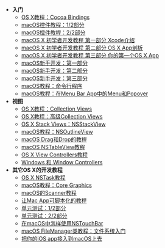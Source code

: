 * **入门**
  * [OS X教程：Cocoa Bindings](/part1/Cocoa-Bindings-on-macOS)
  * [ macOS控件教程：1/2部分](/part1/macOS-Controls-Tutorial-Part-1-2)
  * [macOS控件教程：2/2部分](/part1/macOS-Controls-Tutorial-Part-2-2)
  * [macOS X 初学者开发教程 第一部分 Xcode介绍](/part1/Mac-OS-X-Development-Tutorial-for-Beginners-Part-1-Intro-to-Xcode)
  * [macOS X 初学者开发教程 第二部分 OS X App剖析](/part1/Mac-OS-X-Development-Tutorial-for-Beginners-Part-2-OS-X-App-Anatomy)
  * [macOS X 初学者开发教程 第三部分 你的第一个OS X App](/part1/Mac-OS-X-Development-Tutorial-for-Beginners-Part-3-Your-First-OS-X-App)
  * [macOS新手开发：第一部分
](/part1/macOS-Development-for-Beginners-Part-1)
  * [macOS新手开发：第二部分
](/part1/macOS-Development-for-Beginners-Part-2)
  * [macOS新手开发：第三部分
](/part1/macOS-Development-for-Beginners-Part-3)
  * [macOS教程：命令行程序](/part1/Command-Line-Programs-on-macOS-Tutorial)
  * [macOS教程：在Menu Bar App中的Menu和Popover](/part1/Menus-and-Popovers-in-Menu-Bar-Apps-for-macOS)
* **视图**
  * [OS X教程：Collection Views](/part2/Collection-Views-in-OS-X-Tutorial)
  * [OS X教程：高级Collection Views](/part2/Advanced-Collection-Views-in-OS-X-Tutorial)
  * [OS X Stack Views：NSStackView](/part2/OS-X-Stack-Views-with-NSStackView)
  * [macOS教程：NSOutlineView](/part2/NSOutlineView-on-macOS-Tutorial)
  * [macOS Drag和Drop的教程](/part2/Drag-and-Drop-Tutorial-for-macOS)
  * [macOS NSTableView教程](/part2/macOS-NSTableView-Tutorial)
  * [OS X View Controllers教程](/part2/OS-X-View-Controllers-Tutorial)
  * [Windows 和 Window Controllers](/part2/Windows-and-Window-Controllers-in-OS-X-Tutorial)
* **其它OS X的开发教程**
  * [OS X NSTask教程](/part3/NSTask-Tutorial-for-OS-X)
  * [macOS教程：Core Graphics](/part3/Core-Graphics-on-macOS-Tutorial)
  * [macOS的Scanner教程](/part3/Scanner-Tutorial-for-macOS)
  * [让Mac App可脚本化的教程](/part3/Making-A-Mac-App-Scriptable-Tutorial)
  * [单元测试：1/2部分](/part3/Unit-Testing-on-macOS-Part-1-2)
  * [单元测试：2/2部分](/part3/Unit-Testing-on-macOS-Part-2-2)
  * [在macOS中怎样使用NSTouchBar](/part3/How-to-Use-NSTouchBar-on-macOS)
  * [macOS FileManager类教程：文件系统入门](/part3/FileManager-Class-Tutorial-for-macOS-Getting-Started-with-the-File-System)
  * [把你的iOS app接入到macOS上去](/part3/Porting-Your-iOS-App-to-macOS)
